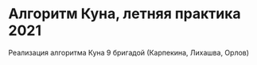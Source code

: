 # Алгоритм Куна, летняя практика 2021
Реализация алгоритма Куна 9 бригадой (Карпекина, Лихашва, Орлов) 
